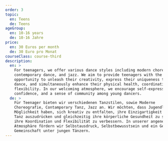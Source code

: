 ```yaml
---
order: 3
topic:
  en: Teens
  de: Teens
ageGroup:
  en: 10-16 years
  de: 10-16 Jahre
price:
  en: 30 Euros per month
  de: 30 Euro pro Monat
courseClass: course-third
description:
  en: >
    For teenagers, we offer various dance styles including modern choreography,
    contemporary dance, and jazz. We aim to provide teenagers with the
    opportunity to unleash their creativity, express their uniqueness through
    dance, and simultaneously enhance their physical health, coordination, and
    flexibility. In our welcoming atmosphere, we encourage self-expression,
    confidence, and a sense of community among young dancers.
  de: >
    Für Teenager bieten wir verschiedenen Tanzstilen, sowie Moderne
    Choreografie, Contamporary Tanz, Jazz an. Wir möchten, dass Jugendliche die
    Möglichkeit haben, sich kreativ zu entfalten, ihre Einzigartigkeit durch
    Tanz auszudrücken und gleichzeitig ihre körperliche Gesundheit zu stärken,
    ihre Koordination und Flexibilität zu verbessern. In unserer angenehmen
    Atmosphäre fördern wir Selbstausdruck, Selbstbewusstsein und ein Gefühl der
    Gemeinschaft unter jungen Tänzern.
---
```


